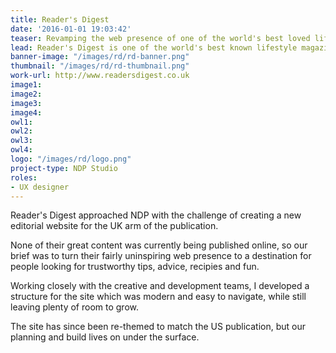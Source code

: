 ```yaml
---
title: Reader's Digest
date: '2016-01-01 19:03:42'
teaser: Revamping the web presence of one of the world's best loved lifestyle magazines
lead: Reader's Digest is one of the world's best known lifestyle magazines.
banner-image: "/images/rd/rd-banner.png"
thumbnail: "/images/rd/rd-thumbnail.png"
work-url: http://www.readersdigest.co.uk
image1: 
image2: 
image3: 
image4: 
owl1:	
owl2:	
owl3:	
owl4:	
logo: "/images/rd/logo.png"
project-type: NDP Studio
roles:
- UX designer
---
```


Reader's Digest approached NDP with the challenge of creating a new editorial website for the UK arm of the publication.

None of their great content was currently being published online, so our brief was to turn their fairly uninspiring web presence to a destination for people looking for trustworthy tips, advice, recipies and fun.

Working closely with the creative and development teams, I developed a structure for the site which was modern and easy to navigate, while still leaving plenty of room to grow.

The site has since been re-themed to match the US publication, but our planning and build lives on under the surface.